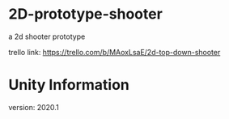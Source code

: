 # 2D-prototype-shooter
a 2d shooter prototype

trello link: https://trello.com/b/MAoxLsaE/2d-top-down-shooter

# Unity Information
version: 2020.1

